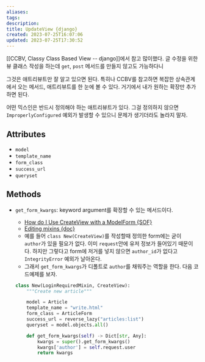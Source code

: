 ```yaml
---
aliases: 
tags: 
description:
title: UpdateView {django}
created: 2023-07-25T16:07:06
updated: 2023-07-25T17:30:52
---
```

[[CCBV, Classy Class Based View -- django]]에서 참고 많이했다. 글 수정을 위한 뷰 클래스 작성을 하는데 `get`, `post` 메서드를 만들지 않고도 가능하다니

그것은 애트리뷰트만 잘 알고 있으면 된다. 특히나 CCBV를 참고하면 복잡한 상속관계에서 오는 메서드, 애트리뷰트를 한 눈에 볼 수 있다. 거기에서 내가 원하는 확장만 추가하면 된다.

어떤 믹스인은 반드시 정의해야 하는 애트리뷰트가 있다. 그걸 정의하지 않으면 `ImproperlyConfigured` 예외가 발생할 수 있으니 문제가 생기더라도 놀라지 말자.

## Attributes

- `model`
- `template_name`
- `form_class`
- `success_url`
- `queryset`

## Methods

- `get_form_kwargs`: keyword argument를 확장할 수 있는 메서드이다.
	- [How do I Use CreateView with a ModelForm {SOF}](https://stackoverflow.com/a/5774124/21369350)
	- [Editing mixins {doc}](https://docs.djangoproject.com/en/4.2/ref/class-based-views/mixins-editing/#django.views.generic.edit.FormMixin.get_form_kwargs)
	- 예를 들어 `class New(CreateView)`를 작성할때 정의한 form에는 굳이 `author`가 있을 필요가 없다. 이미 `request`안에 유저 정보가 들어있기 때문이다. 하지만 그렇다고 form에 저거를 넣지 않으면 `author_id`가 없다고 `IntegrityError` 예외가 날아온다. 
	- 그래서 `get_form_kwargs`가 디폴트로 `author`를 채워주는 역할을 한다. 다음 코드예제를 보자.

	```python
	class New(LoginRequiredMixin, CreateView):
	    """Create new article"""
	
	    model = Article
	    template_name = "write.html"
	    form_class = ArticleForm
	    success_url = reverse_lazy("articles:list")
	    queryset = model.objects.all()
	
	    def get_form_kwargs(self) -> Dict[str, Any]:
	        kwargs = super().get_form_kwargs()
	        kwargs['author'] = self.request.user
	        return kwargs
	```
